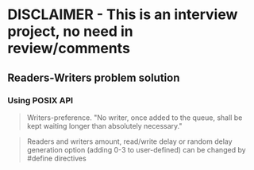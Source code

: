 # DISCLAIMER - This is an interview project, no need in review/comments

## Readers-Writers problem solution

### Using POSIX API

> Writers-preference.
> "No writer, once added to the queue, shall be kept waiting longer than absolutely necessary."

> Readers and writers amount, read/write delay or random delay generation 
> option (adding 0-3 to user-defined) can be changed by #define directives
